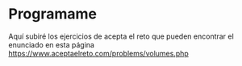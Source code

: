 # Programame

Aquí subiré los ejercicios de acepta el reto que pueden encontrar el enunciado en esta página
https://www.aceptaelreto.com/problems/volumes.php
